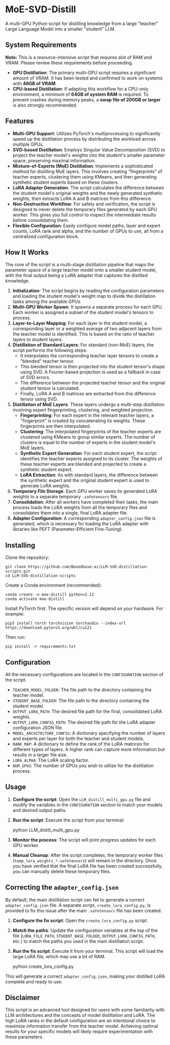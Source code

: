 # MoE-SVD-Distill
A multi-GPU Python script for distilling knowledge from a large "teacher" Large Language Model into a smaller "student" LLM.
## System Requirements
**Note:** This is a resource-intensive script that requires alot of RAM and VRAM. Please review these requirements before proceeding.

*   **GPU Distillation**: The primary multi-GPU script requires a significant amount of VRAM. It has been tested and confirmed to work on systems with **48GB of VRAM**.
*   **CPU-based Distillation**: If adapting this workflow for a CPU-only environment, a minimum of **64GB of system RAM** is required. To prevent crashes during memory peaks, a **swap file of 200GB or larger** is also strongly recommended.
## Features
- **Multi-GPU Support**: Utilizes PyTorch's multiprocessing to significantly speed up the distillation process by distributing the workload across multiple GPUs.
- **SVD-based Distillation**: Employs Singular Value Decomposition (SVD) to project the teacher model's weights into the student's smaller parameter space, preserving maximal information.
- **Mixture-of-Experts (MoE) Distillation**: Implements a sophisticated method for distilling MoE layers. This involves creating "fingerprints" of teacher experts, clustering them using KMeans, and then generating synthetic student experts based on these clusters.
- **LoRA Adapter Generation**: The script calculates the difference between the student model's original weights and the newly generated synthetic weights, then extracts LoRA A and B matrices from this difference.
- **Non-Destructive Workflow**: For safety and verification, the script is designed to never delete the temporary files generated by each GPU worker. This gives you full control to inspect the intermediate results before consolidating them.
- **Flexible Configuration**: Easily configure model paths, layer and expert counts, LoRA rank and alpha, and the number of GPUs to use, all from a centralized configuration block.

## How It Works
The core of the script is a multi-stage distillation pipeline that maps the parameter space of a large teacher model onto a smaller student model, with the final output being a LoRA adapter that captures the distilled knowledge.

1.  **Initialization**: The script begins by reading the configuration parameters and loading the student model's weight map to divide the distillation tasks among the available GPUs.
2.  **Multi-GPU Worker Spawn**: It spawns a separate process for each GPU. Each worker is assigned a subset of the student model's tensors to process.
3.  **Layer-to-Layer Mapping**: For each layer in the student model, a corresponding layer or a weighted average of two adjacent layers from the teacher model is identified. This is based on the ratio of teacher layers to student layers.
4.  **Distillation of Standard Layers**: For standard (non-MoE) layers, the script performs the following steps:
    *   It interpolates the corresponding teacher layer tensors to create a "blended" teacher tensor.
    *   This blended tensor is then projected into the student tensor's shape using SVD. A Fourier-based projection is used as a fallback in case of SVD errors.
    *   The difference between the projected teacher tensor and the original student tensor is calculated.
    *   Finally, LoRA A and B matrices are extracted from this difference tensor using SVD.
5. **Distillation of MoE Layers**: These layers undergo a multi-step distillation involving expert fingerprinting, clustering, and weighted projection.
    *   **Fingerprinting**: For each expert in the relevant teacher layers, a "fingerprint" is created by concatenating its weights. These fingerprints are then interpolated.
    *   **Clustering**: The interpolated fingerprints of the teacher experts are clustered using KMeans to group similar experts. The number of clusters is equal to the number of experts in the student model's MoE layers.
    *   **Synthetic Expert Generation**: For each student expert, the script identifies the teacher experts assigned to its cluster. The weights of these teacher experts are blended and projected to create a synthetic student expert.
    *   **LoRA Extraction**: As with standard layers, the difference between the synthetic expert and the original student expert is used to generate LoRA weights.
6.  **Temporary File Storage**: Each GPU worker saves its generated LoRA weights to a separate temporary `.safetensors` file.
7.  **Consolidation**: After all workers have completed their tasks, the main process loads the LoRA weights from all the temporary files and consolidates them into a single, final LoRA adapter file.
8.  **Adapter Configuration**: A corresponding `adapter_config.json` file is generated, which is necessary for loading the LoRA adapter with libraries like PEFT (Parameter-Efficient Fine-Tuning).

## Installing
Clone the repository:

    git clone https://github.com/Basedbase-ai/LLM-SVD-distillation-scripts.git
    cd LLM-SVD-distillation-scripts

Create a Conda environment (recommended):

    conda create -n moe-distill python=3.12
    conda activate moe-distill

Install PyTorch first. The specific version will depend on your hardware. For example:

    pip3 install torch torchvision torchaudio --index-url https://download.pytorch.org/whl/cu121


Then run:

    pip install -r requirements.txt

## Configuration
All the necessary configurations are located in the `CONFIGURATION` section of the script.

*   `TEACHER_MODEL_FOLDER`: The file path to the directory containing the teacher model.
*   `STUDENT_BASE_FOLDER`: The file path to the directory containing the student model.
*   `OUTPUT_LORA_PATH`: The desired file path for the final, consolidated LoRA weights.
*   `OUTPUT_LORA_CONFIG_PATH`: The desired file path for the LoRA adapter configuration JSON file.
*   `MODEL_ARCHITECTURE_CONFIG`: A dictionary specifying the number of layers and experts per layer for both the teacher and student models.
*   `RANK_MAP`: A dictionary to define the rank of the LoRA matrices for different types of layers. A higher rank can capture more information but results in a larger file size.
*   `LORA_ALPHA`: The LoRA scaling factor.
*   `NUM_GPUS`: The number of GPUs you wish to utilize for the distillation process.

## Usage
1.  **Configure the script**: Open the `LLM_distill_multi_gpu.py` file and modify the variables in the `CONFIGURATION` section to match your models and desired output paths.
2.  **Run the script**: Execute the script from your terminal:

    python LLM_distill_multi_gpu.py

3.  **Monitor the process**: The script will print progress updates for each GPU worker.
4.  **Manual Cleanup**: After the script completes, the temporary worker files (`temp_lora_weights_*.safetensors`) will remain in the directory. Once you have verified that the final LoRA file has been created successfully, you can manually delete these temporary files.

## Correcting the `adapter_config.json`
By default, the main distillation script can fail to generate a correct `adapter_config.json` file. A separate script, `create_lora_config.py`, is provided to fix this issue after the main `.safetensors` file has been created.

1.  **Configure the fix script**: Open the `create_lora_config.py` script.
2.  **Match the paths**: Update the configuration variables at the top of the file (`LORA_FILE_PATH`, `STUDENT_BASE_FOLDER`, `OUTPUT_LORA_CONFIG_PATH`, etc.) to match the paths you used in the main distillation script.
3.  **Run the fix script**: Execute it from your terminal. This script will load the large LoRA file, which may use a lot of RAM.

    python create_lora_config.py

This will generate a correct `adapter_config.json`, making your distilled LoRA complete and ready to use.

## Disclaimer
This script is an advanced tool designed for users with some familiarity with LLM architectures and the concepts of model distillation and LoRA. The high LoRA ranks in the default configuration are an intentional choice to maximize information transfer from the teacher model. Achieving optimal results for your specific models will likely require experimentation with these parameters.
